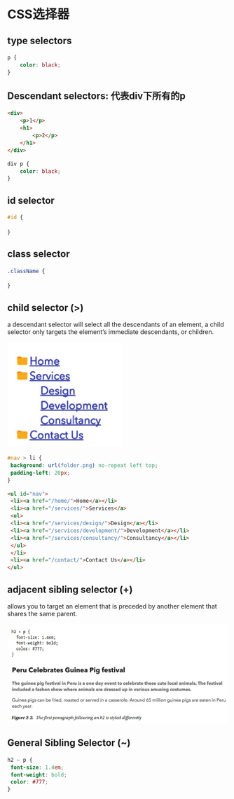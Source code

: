 # CSS选择器

## type selectors

```CSS
p {
    color: black;
}
```

## Descendant selectors: 代表div下所有的p

```HTML
<div>
    <p>1</p>
    <h1>
        <p>2</p>
    </h1>
</div>
```

```css
div p {
    color: black;
}
```

## id selector

```css
#id {

}
```

## class selector

```CSS
.className {

}


```

## child selector (>)

a descendant selector will select all the descendants of an
element, a child selector only targets the element’s immediate descendants, or children.

![9](../../Image/CSS/9.png)

```css
#nav > li {
 background: url(folder.png) no-repeat left top;
 padding-left: 20px;
}
```

```HTML
<ul id="nav">
 <li><a href="/home/">Home</a></li>
 <li><a href="/services/">Services</a>
 <ul>
 <li><a href="/services/design/">Design</a></li>
 <li><a href="/services/development/">Development</a></li>
 <li><a href="/services/consultancy/">Consultancy</a></li>
 </ul>
 </li>
 <li><a href="/contact/">Contact Us</a></li>
</ul>
```

## adjacent sibling selector (+)

 allows you to target an element that is preceded by another element that shares the same 
parent.

![10](../../Image/CSS/10.png)

## General Sibling Selector (~)

```css
h2 ~ p {
 font-size: 1.4em;
 font-weight: bold;
 color: #777;
}
```

